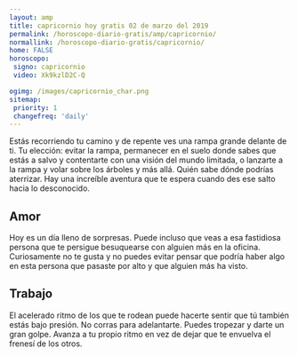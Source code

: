 ```yaml
---
layout: amp
title: capricornio hoy gratis 02 de marzo del 2019 
permalink: /horoscopo-diario-gratis/amp/capricornio/
normallink: /horoscopo-diario-gratis/capricornio/
home: FALSE
horoscopo:
 signo: capricornio
 video: Xk9kzlD2C-Q

ogimg: /images/capricornio_char.png
sitemap:
 priority: 1
 changefreq: 'daily'
---
```



Estás recorriendo tu camino y de repente ves una rampa grande delante de ti. Tu elección: evitar la rampa, permanecer en el suelo donde sabes que estás a salvo y contentarte con una visión del mundo limitada, o lanzarte a la rampa y volar sobre los árboles y más allá. Quién sabe dónde podrías aterrizar. Hay una increíble aventura que te espera cuando des ese salto hacia lo desconocido.

## Amor

Hoy es un día lleno de sorpresas. Puede incluso que veas a esa fastidiosa persona que te persigue besuquearse con alguien más en la oficina. Curiosamente no te gusta y no puedes evitar pensar que podría haber algo en esta persona que pasaste por alto y que alguien más ha visto.

## Trabajo

El acelerado ritmo de los que te rodean puede hacerte sentir que tú también estás bajo presión. No corras para adelantarte. Puedes tropezar y darte un gran golpe. Avanza a tu propio ritmo en vez de dejar que te envuelva el frenesí de los otros.